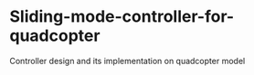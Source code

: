 # Sliding-mode-controller-for-quadcopter
Controller design and its implementation on quadcopter model
